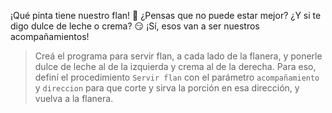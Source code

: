 <gs-attire attire-url="https://raw.githubusercontent.com/MumukiProject/mumuki-guia-gobstones-casa-inteligente/master/assets/attires/config_1586358266012.json"></gs-attire>

<gs-toolbox toolbox-url="https://raw.githubusercontent.com/MumukiProject/mumuki-guia-gobstones-casa-inteligente/master/assets/toolbox_1586288680018.xml"></gs-toolbox>

¡Qué pinta tiene nuestro flan! :star_struck: ¿Pensas que no puede estar mejor? ¿Y si te digo dulce de leche o crema? :smirk: ¡Sí, esos van a ser nuestros acompañamientos! 

> Creá el programa para servir flan, a cada lado de la flanera, y ponerle dulce de leche al de la izquierda y crema al de la derecha. Para eso, definí el procedimiento `Servir flan` con el parámetro `acompañamiento` y `direccion` para que corte y sirva la porción en esa dirección, y vuelva a la flanera.